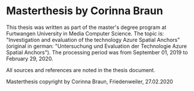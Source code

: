 # Masterthesis by Corinna Braun

This thesis was written as part of the master's degree program at Furtwangen University in Media Computer Science. The topic is: "Investigation and evaluation of the technology Azure Spatial Anchors" (original in german: "Untersuchung und Evaluation der
Technologie Azure Spatial Anchors"). The processing period was from September 01, 2019 to February 29, 2020.

All sources and references are noted in the thesis document.

Masterthesis copyright by Corinna Braun, Friedenweiler, 27.02.2020
